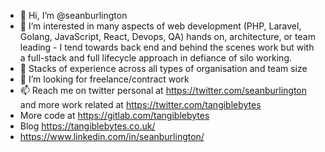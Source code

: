 - 👋 Hi, I’m @seanburlington
- 👀 I’m interested in many aspects of web development (PHP, Laravel, Golang, JavaScript, React, Devops, QA) hands on, architecture, or team leading - I tend towards back end and behind the scenes work but with a full-stack and full lifecycle approach in defiance of silo working.
- 🌱 Stacks of experience across all types of organisation and team size
- 💞️ I’m looking for freelance/contract work
- 📫 Reach me on twitter personal at https://twitter.com/seanburlington and more work related at https://twitter.com/tangiblebytes 
- More code at https://gitlab.com/tangiblebytes
- Blog https://tangiblebytes.co.uk/
- https://www.linkedin.com/in/seanburlington/

<!---
seanburlington/seanburlington is a ✨ special ✨ repository because its `README.md` (this file) appears on your GitHub profile.
You can click the Preview link to take a look at your changes.
--->
